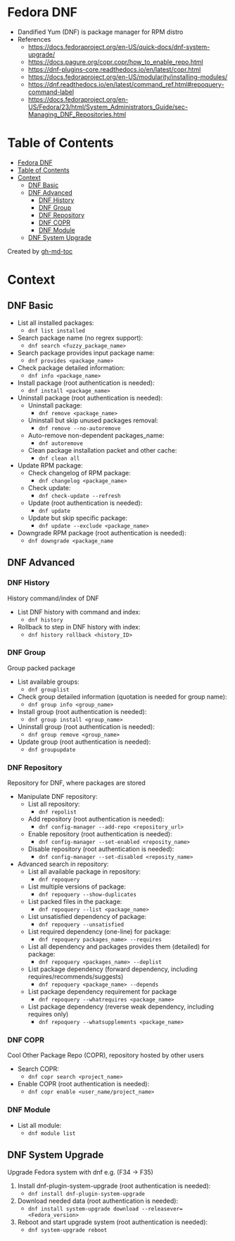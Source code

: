 # Fedora DNF

- Dandified Yum (DNF) is package manager for RPM distro
- References
  - https://docs.fedoraproject.org/en-US/quick-docs/dnf-system-upgrade/
  - https://docs.pagure.org/copr.copr/how_to_enable_repo.html
  - https://dnf-plugins-core.readthedocs.io/en/latest/copr.html
  - https://docs.fedoraproject.org/en-US/modularity/installing-modules/
  - https://dnf.readthedocs.io/en/latest/command_ref.html#repoquery-command-label
  - https://docs.fedoraproject.org/en-US/Fedora/23/html/System_Administrators_Guide/sec-Managing_DNF_Repositories.html

# Table of Contents

- [Fedora DNF](#fedora-dnf)
- [Table of Contents](#table-of-contents)
- [Context](#context)
  - [DNF Basic](#dnf-basic)
  - [DNF Advanced](#dnf-advanced)
    - [DNF History](#dnf-history)
    - [DNF Group](#dnf-group)
    - [DNF Repository](#dnf-repository)
    - [DNF COPR](#dnf-copr)
    - [DNF Module](#dnf-module)
  - [DNF System Upgrade](#dnf-system-upgrade)

Created by [gh-md-toc](https://github.com/ekalinin/github-markdown-toc)

# Context

## DNF Basic

- List all installed packages:
  - `dnf list installed`
- Search package name (no regrex support):
  - `dnf search <fuzzy_package_name>`
- Search package provides input package name:
  - `dnf provides <package_name>`
- Check package detailed information:
  - `dnf info <package_name>`
- Install package (root authentication is needed):
  - `dnf install <package_name>`
- Uninstall package (root authentication is needed):
  - Uninstall package:
    - `dnf remove <package_name>`
  - Uninstall but skip unused packages removal:
    - `dnf remove --no-autoremove`
  - Auto-remove non-dependent packages_name:
    - `dnf autoremove`
  - Clean package installation packet and other cache:
    - `dnf clean all`
- Update RPM package:
  - Check changelog of RPM package:
    - `dnf changelog <package_name>`
  - Check update:
    - `dnf check-update --refresh`
  - Update (root authentication is needed):
    - `dnf update`
  - Update but skip specific package:
    - `dnf update --exclude <package_name>`
- Downgrade RPM package (root authentication is needed):
  - `dnf downgrade <package_name`

## DNF Advanced

### DNF History

History command/index of DNF

- List DNF history with command and index:
  - `dnf history`
- Rollback to step in DNF history with index:
  - `dnf history rollback <history_ID>`

### DNF Group

Group packed package

- List available groups:
  - `dnf grouplist`
- Check group detailed information (quotation is needed for group name):
  - `dnf group info <group_name>`
- Install group (root authentication is needed):
  - `dnf group install <group_name>`
- Uninstall group (root authentication is needed):
  - `dnf group remove <group_name>`
- Update group (root authentication is needed):
  - `dnf groupupdate`

### DNF Repository

Repository for DNF, where packages are stored

- Manipulate DNF repository:
  - List all repository:
    - `dnf repolist`
  - Add repository (root authentication is needed):
    - `dnf config-manager --add-repo <repository_url>`
  - Enable repository (root authentication is needed):
    - `dnf config-manager --set-enabled <reposity_name>`
  - Disable repository (root authentication is needed):
    - `dnf config-manager --set-disabled <reposity_name>`
- Advanced search in repository:
  - List all available package in repository:
    - `dnf repoquery`
  - List multiple versions of package:
    - `dnf repoquery --show-duplicates`
  - List packed files in the package:
    - `dnf repoquery --list <package_name>`
  - List unsatisfied dependency of package:
    - `dnf repoquery --unsatisfied`
  - List required dependency (one-line) for package:
    - `dnf repoquery packages_name> --requires`
  - List all dependency and packages provides them (detailed) for package:
    - `dnf repoquery <packages_name> --deplist`
  - List package dependency (forward dependency, including requires/recommends/suggests)
    - `dnf repoquery <package_name> --depends`
  - List package dependency requirement for package
    - `dnf repoquery --whatrequires <package_name>`
  - List package dependency (reverse weak dependency, including requires only)
    - `dnf repoquery --whatsupplements <package_name>`

### DNF COPR

Cool Other Package Repo (COPR), repository hosted by other users

- Search COPR:
  - `dnf copr search <project_name>`
- Enable COPR (root authentication is needed):
  - `dnf copr enable <user_name/project_name>`

### DNF Module

- List all module:
  - `dnf module list`

## DNF System Upgrade

Upgrade Fedora system with dnf e.g. (F34 -> F35)

1. Install dnf-plugin-system-upgrade (root authentication is needed):
   - `dnf install dnf-plugin-system-upgrade`
2. Download needed data (root authentication is needed):
   - `dnf install system-upgrade download --releasever=<Fedora_version>`
3. Reboot and start upgrade system (root authentication is needed):
   - `dnf system-upgrade reboot`
